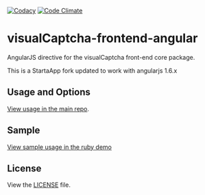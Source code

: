 [![Codacy](https://www.codacy.com/project/badge/c0511ed25fa4454fa1757ac241ddab2b)](https://www.codacy.com/app/bruno-bernardino/visualCaptcha-frontend-angular)
[![Code Climate](https://codeclimate.com/github/emotionLoop/visualCaptcha-frontend-angular/badges/gpa.svg)](https://codeclimate.com/github/emotionLoop/visualCaptcha-frontend-angular)

# visualCaptcha-frontend-angular

AngularJS directive for the visualCaptcha front-end core package.

This is a StartaApp fork updated to work with angularjs 1.6.x

## Usage and Options

[View usage in the main repo](https://github.com/emotionLoop/visualCaptcha-frontend-core#usage).


## Sample

[View sample usage in the ruby demo](https://github.com/emotionLoop/visualCaptcha-ruby/blob/master/public/js/main.js)


## License

View the [LICENSE](LICENSE) file.
